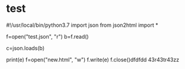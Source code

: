 # test


#!/usr/local/bin/python3.7
import json
from json2html import *


f=open("test.json", "r")
b=f.read()

c=json.loads(b)




print(e)
f=open("new.html", "w")
f.write(e)
f.close()dfdfdd
43r43tr43zz
